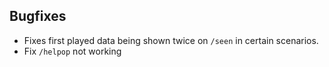 ## Bugfixes

* Fixes first played data being shown twice on `/seen` in certain scenarios.
* Fix `/helpop` not working